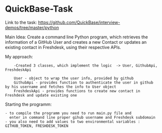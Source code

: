 # QuickBase-Task

Link to the task:
  https://github.com/QuickBase/interview-demos/tree/master/python
  
Main Idea:
  Create a command line Python program, which retrieves the information of a GitHub User and creates a new Contact or updates an existing contact in Freshdesk, using their respective APIs.
  
My approach:

        -Created 3 classes, which implement the logic  -> User, GithubApi, FreshdeskApi
        
        User - object to wrap the user info, provided by github
        GithubApi - provides function to authenticate the user in github by his username and fetches the info to User object
        FreshdeskApi - provides functions to create new contact in Freshdesk and update existing one
        
Starting the programm:
    
    - to compile the programm you need to run main.py file and 
      enter in command line proper gihub username and Freshdesk subdomain
    - you also need to add values to two environmental variables : GITHUB_TOKEN, FRESHDESK_TOKEN
